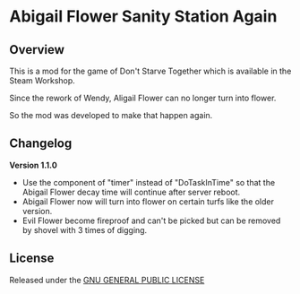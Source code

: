 # Abigail Flower Sanity Station Again

## Overview

This is a mod for the game of Don't Starve Together which is available in the Steam Workshop. 

Since the rework of Wendy, Aligail Flower can no longer turn into flower.

So the mod was developed to make that happen again.

## Changelog

**Version 1.1.0**

- Use the component of "timer" instead of "DoTaskInTime" so that the Abigail Flower decay time will continue after server reboot.
- Abigail Flower now will turn into flower on certain turfs like the older version.
- Evil Flower become fireproof and can't be picked but can be removed by shovel with 3 times of digging.

## License

Released under the [GNU GENERAL PUBLIC LICENSE](https://www.gnu.org/licenses/gpl-3.0.en.html)